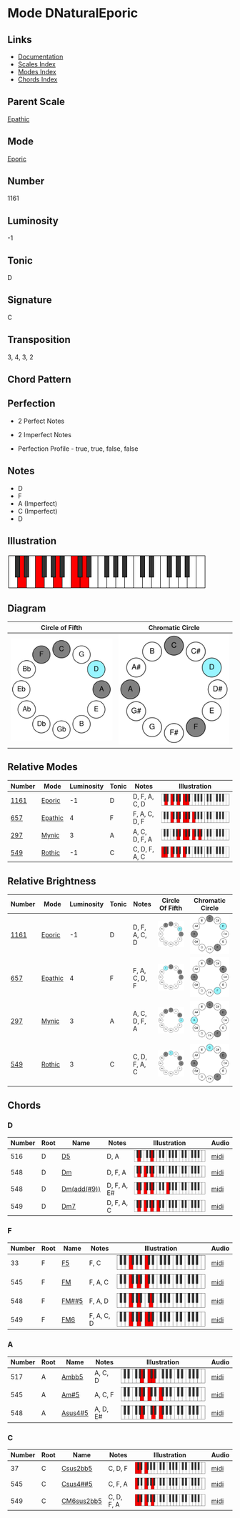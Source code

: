 # Mode DNaturalEporic

## Links

- [Documentation](README.md)
- [Scales Index](Scales.md)
- [Modes Index](Modes.md)
- [Chords Index](Chords.md)

## Parent Scale

[Epathic](ScaleEpathic.md)

## Mode

[Eporic](ModeEporic.md)

## Number

1161

## Luminosity

-1

## Tonic

D

## Signature

C

## Transposition

3, 4, 3, 2

## Chord Pattern



## Perfection

 - 2 Perfect Notes

 - 2 Imperfect Notes

 - Perfection Profile - true, true, false, false

## Notes

- D
- F
- A (Imperfect)
- C (Imperfect)
- D

## Illustration

![DNaturalEporic](ModeDNaturalEporic.png)

## Diagram

| Circle of Fifth | Chromatic Circle |
|-----------------|------------------|
| ![DNaturalEporic](CircleOfFifthModeDNaturalEporic.svg) | ![DNaturalEporic](ChromaticCircleModeDNaturalEporic.svg) |
## Relative Modes

| Number | Mode | Luminosity | Tonic | Notes | Illustration |
|--------|------|------------|-------|-------|--------------|
| [1161](https://ianring.com/musictheory/scales/1161) | [Eporic](ModeEporic.md) | -1 | D | D, F, A, C, D | ![DNaturalEporic](ModeDNaturalEporic.png) |
| [657](https://ianring.com/musictheory/scales/657) | [Epathic](ModeEpathic.md) | 4 | F | F, A, C, D, F | ![FNaturalEpathic](ModeFNaturalEpathic.png) |
| [297](https://ianring.com/musictheory/scales/297) | [Mynic](ModeMynic.md) | 3 | A | A, C, D, F, A | ![ANaturalMynic](ModeANaturalMynic.png) |
| [549](https://ianring.com/musictheory/scales/549) | [Rothic](ModeRothic.md) | -1 | C | C, D, F, A, C | ![CNaturalRothic](ModeCNaturalRothic.png) |
## Relative Brightness

| Number | Mode | Luminosity | Tonic | Notes | Circle Of Fifth | Chromatic Circle |
|--------|------|------------|-------|-------|-----------------|------------------|
| [1161](https://ianring.com/musictheory/scales/1161) | [Eporic](ModeEporic.md) | -1 | D | D, F, A, C, D | ![DNaturalEporic](CircleOfFifthModeDNaturalEporic.svg) | ![DNaturalEporic](ChromaticCircleModeDNaturalEporic.svg) |
| [657](https://ianring.com/musictheory/scales/657) | [Epathic](ModeEpathic.md) | 4 | F | F, A, C, D, F | ![FNaturalEpathic](CircleOfFifthModeFNaturalEpathic.svg) | ![FNaturalEpathic](ChromaticCircleModeFNaturalEpathic.svg) |
| [297](https://ianring.com/musictheory/scales/297) | [Mynic](ModeMynic.md) | 3 | A | A, C, D, F, A | ![ANaturalMynic](CircleOfFifthModeANaturalMynic.svg) | ![ANaturalMynic](ChromaticCircleModeANaturalMynic.svg) |
| [549](https://ianring.com/musictheory/scales/549) | [Rothic](ModeRothic.md) | 3 | C | C, D, F, A, C | ![CNaturalRothic](CircleOfFifthModeCNaturalRothic.svg) | ![CNaturalRothic](ChromaticCircleModeCNaturalRothic.svg) |

## Chords

### D

| Number | Root | Name | Notes | Illustration | Audio |
|--------|------|------|-------|--------------|-------|
| 516 | D | [D5](ChordDNaturalPowerChord.md) | D, A | ![D5](ChordDNaturalPowerChordRootPosition.png) | [midi](ChordDNaturalPowerChordRootPosition.mid) |
| 548 | D | [Dm](ChordDNaturalMinor.md) | D, F, A | ![Dm](ChordDNaturalMinorRootPosition.png) | [midi](ChordDNaturalMinorRootPosition.mid) |
| 548 | D | [Dm(add(#9))](ChordDNaturalMinorAddSharpNinth.md) | D, F, A, E# | ![Dm(add(#9))](ChordDNaturalMinorAddSharpNinthRootPosition.png) | [midi](ChordDNaturalMinorAddSharpNinthRootPosition.mid) |
| 549 | D | [Dm7](ChordDNaturalMinorSeventh.md) | D, F, A, C | ![Dm7](ChordDNaturalMinorSeventhRootPosition.png) | [midi](ChordDNaturalMinorSeventhRootPosition.mid) |

### F

| Number | Root | Name | Notes | Illustration | Audio |
|--------|------|------|-------|--------------|-------|
| 33 | F | [F5](ChordFNaturalPowerChord.md) | F, C | ![F5](ChordFNaturalPowerChordRootPosition.png) | [midi](ChordFNaturalPowerChordRootPosition.mid) |
| 545 | F | [FM](ChordFNaturalMajor.md) | F, A, C | ![FM](ChordFNaturalMajorRootPosition.png) | [midi](ChordFNaturalMajorRootPosition.mid) |
| 548 | F | [FM##5](ChordFNaturalMajorDoubleSharpFifth.md) | F, A, D | ![FM##5](ChordFNaturalMajorDoubleSharpFifthRootPosition.png) | [midi](ChordFNaturalMajorDoubleSharpFifthRootPosition.mid) |
| 549 | F | [FM6](ChordFNaturalMajorSixth.md) | F, A, C, D | ![FM6](ChordFNaturalMajorSixthRootPosition.png) | [midi](ChordFNaturalMajorSixthRootPosition.mid) |

### A

| Number | Root | Name | Notes | Illustration | Audio |
|--------|------|------|-------|--------------|-------|
| 517 | A | [Ambb5](ChordANaturalMinorDoubleFlatFifth.md) | A, C, D | ![Ambb5](ChordANaturalMinorDoubleFlatFifthRootPosition.png) | [midi](ChordANaturalMinorDoubleFlatFifthRootPosition.mid) |
| 545 | A | [Am#5](ChordANaturalMinorSharpFifth.md) | A, C, F | ![Am#5](ChordANaturalMinorSharpFifthRootPosition.png) | [midi](ChordANaturalMinorSharpFifthRootPosition.mid) |
| 548 | A | [Asus4#5](ChordANaturalSuspendedFourthSharpFifth.md) | A, D, E# | ![Asus4#5](ChordANaturalSuspendedFourthSharpFifthRootPosition.png) | [midi](ChordANaturalSuspendedFourthSharpFifthRootPosition.mid) |

### C

| Number | Root | Name | Notes | Illustration | Audio |
|--------|------|------|-------|--------------|-------|
| 37 | C | [Csus2bb5](ChordCNaturalSuspendedSecondDoubleFlatFifth.md) | C, D, F | ![Csus2bb5](ChordCNaturalSuspendedSecondDoubleFlatFifthRootPosition.png) | [midi](ChordCNaturalSuspendedSecondDoubleFlatFifthRootPosition.mid) |
| 545 | C | [Csus4##5](ChordCNaturalSuspendedFourthDoubleSharpFifth.md) | C, F, A | ![Csus4##5](ChordCNaturalSuspendedFourthDoubleSharpFifthRootPosition.png) | [midi](ChordCNaturalSuspendedFourthDoubleSharpFifthRootPosition.mid) |
| 549 | C | [CM6sus2bb5](ChordCNaturalMajorSixthSuspendedSecondDoubleFlatFifth.md) | C, D, F, A | ![CM6sus2bb5](ChordCNaturalMajorSixthSuspendedSecondDoubleFlatFifthRootPosition.png) | [midi](ChordCNaturalMajorSixthSuspendedSecondDoubleFlatFifthRootPosition.mid) |

